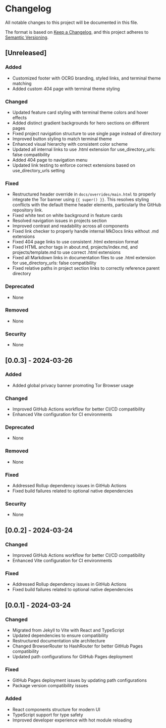 # Changelog

All notable changes to this project will be documented in this file.

The format is based on [Keep a Changelog](https://keepachangelog.com/en/1.0.0/),
and this project adheres to [Semantic Versioning](https://semver.org/spec/v2.0.0.html).

## [Unreleased]

### Added
- Customized footer with OCRG branding, styled links, and terminal theme matching
- Added custom 404 page with terminal theme styling

### Changed
- Updated feature card styling with terminal theme colors and hover effects
- Added distinct gradient backgrounds for hero sections on different pages
- Fixed project navigation structure to use single page instead of directory
- Improved button styling to match terminal theme
- Enhanced visual hierarchy with consistent color scheme
- Updated all internal links to use .html extension for use_directory_urls: false compatibility
- Added 404 page to navigation menu
- Updated link testing to enforce correct extensions based on use_directory_urls setting

### Fixed
- Restructured header override in `docs/overrides/main.html` to properly integrate the Tor banner using `{{ super() }}`. This resolves styling conflicts with the default theme header elements, particularly the GitHub repository link.
- Fixed white text on white background in feature cards
- Resolved navigation issues in projects section
- Improved contrast and readability across all components
- Fixed link checker to properly handle internal MkDocs links without .md extensions
- Fixed 404 page links to use consistent .html extension format
- Fixed HTML anchor tags in about.md, projects/index.md, and projects/template.md to use correct .html extensions
- Fixed all Markdown links in documentation files to use .html extension for use_directory_urls: false compatibility
- Fixed relative paths in project section links to correctly reference parent directory

### Deprecated
- None

### Removed
- None

### Security
- None

## [0.0.3] - 2024-03-26

### Added
- Added global privacy banner promoting Tor Browser usage

### Changed
- Improved GitHub Actions workflow for better CI/CD compatibility
- Enhanced Vite configuration for CI environments

### Deprecated
- None

### Removed
- None

### Fixed
- Addressed Rollup dependency issues in GitHub Actions
- Fixed build failures related to optional native dependencies

### Security
- None

## [0.0.2] - 2024-03-24
### Changed
- Improved GitHub Actions workflow for better CI/CD compatibility
- Enhanced Vite configuration for CI environments

### Fixed
- Addressed Rollup dependency issues in GitHub Actions
- Fixed build failures related to optional native dependencies

## [0.0.1] - 2024-03-24
### Changed
- Migrated from Jekyll to Vite with React and TypeScript
- Updated dependencies to ensure compatibility
- Restructured documentation site architecture
- Changed BrowserRouter to HashRouter for better GitHub Pages compatibility
- Updated path configurations for GitHub Pages deployment

### Fixed
- GitHub Pages deployment issues by updating path configurations
- Package version compatibility issues

### Added
- React components structure for modern UI
- TypeScript support for type safety
- Improved developer experience with hot module reloading 